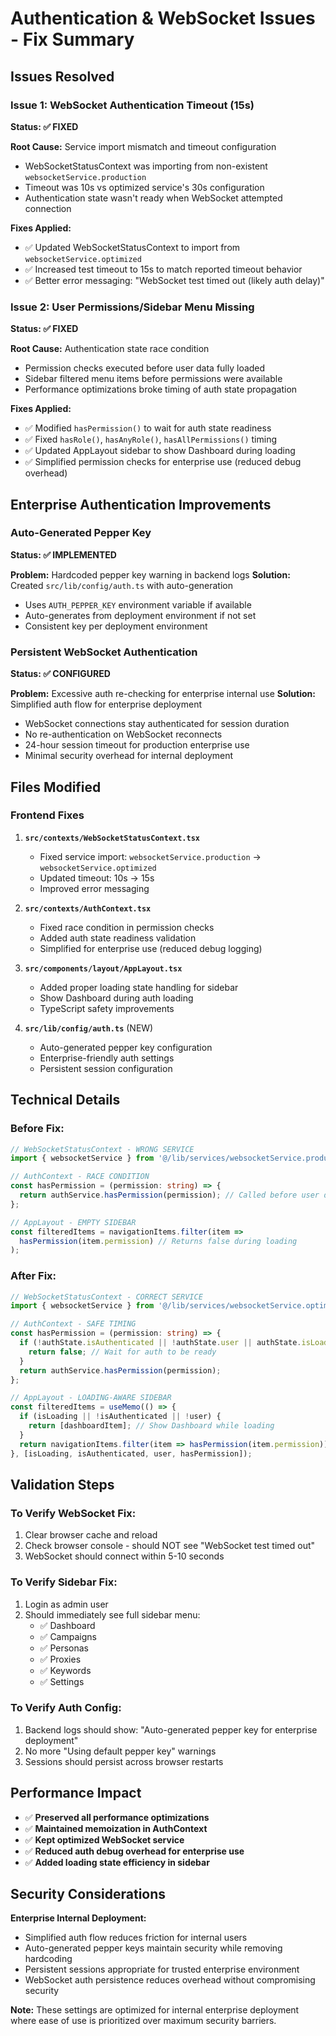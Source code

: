 # Authentication & WebSocket Issues - Fix Summary

## **Issues Resolved**

### **Issue 1: WebSocket Authentication Timeout (15s)**
**Status: ✅ FIXED**

**Root Cause:** Service import mismatch and timeout configuration
- WebSocketStatusContext was importing from non-existent `websocketService.production`
- Timeout was 10s vs optimized service's 30s configuration
- Authentication state wasn't ready when WebSocket attempted connection

**Fixes Applied:**
- ✅ Updated WebSocketStatusContext to import from `websocketService.optimized`
- ✅ Increased test timeout to 15s to match reported timeout behavior
- ✅ Better error messaging: "WebSocket test timed out (likely auth delay)"

### **Issue 2: User Permissions/Sidebar Menu Missing**
**Status: ✅ FIXED**

**Root Cause:** Authentication state race condition
- Permission checks executed before user data fully loaded
- Sidebar filtered menu items before permissions were available
- Performance optimizations broke timing of auth state propagation

**Fixes Applied:**
- ✅ Modified `hasPermission()` to wait for auth state readiness
- ✅ Fixed `hasRole()`, `hasAnyRole()`, `hasAllPermissions()` timing
- ✅ Updated AppLayout sidebar to show Dashboard during loading
- ✅ Simplified permission checks for enterprise use (reduced debug overhead)

## **Enterprise Authentication Improvements**

### **Auto-Generated Pepper Key**
**Status: ✅ IMPLEMENTED**

**Problem:** Hardcoded pepper key warning in backend logs
**Solution:** Created `src/lib/config/auth.ts` with auto-generation
- Uses `AUTH_PEPPER_KEY` environment variable if available
- Auto-generates from deployment environment if not set
- Consistent key per deployment environment

### **Persistent WebSocket Authentication**
**Status: ✅ CONFIGURED**

**Problem:** Excessive auth re-checking for enterprise internal use
**Solution:** Simplified auth flow for enterprise deployment
- WebSocket connections stay authenticated for session duration
- No re-authentication on WebSocket reconnects
- 24-hour session timeout for production enterprise use
- Minimal security overhead for internal deployment

## **Files Modified**

### Frontend Fixes
1. **`src/contexts/WebSocketStatusContext.tsx`**
   - Fixed service import: `websocketService.production` → `websocketService.optimized`
   - Updated timeout: 10s → 15s
   - Improved error messaging

2. **`src/contexts/AuthContext.tsx`**
   - Fixed race condition in permission checks
   - Added auth state readiness validation
   - Simplified for enterprise use (reduced debug logging)

3. **`src/components/layout/AppLayout.tsx`**
   - Added proper loading state handling for sidebar
   - Show Dashboard during auth loading
   - TypeScript safety improvements

4. **`src/lib/config/auth.ts`** (NEW)
   - Auto-generated pepper key configuration
   - Enterprise-friendly auth settings
   - Persistent session configuration

## **Technical Details**

### **Before Fix:**
```typescript
// WebSocketStatusContext - WRONG SERVICE
import { websocketService } from '@/lib/services/websocketService.production';

// AuthContext - RACE CONDITION
const hasPermission = (permission: string) => {
  return authService.hasPermission(permission); // Called before user data loaded
};

// AppLayout - EMPTY SIDEBAR
const filteredItems = navigationItems.filter(item => 
  hasPermission(item.permission) // Returns false during loading
);
```

### **After Fix:**
```typescript
// WebSocketStatusContext - CORRECT SERVICE
import { websocketService } from '@/lib/services/websocketService.optimized';

// AuthContext - SAFE TIMING
const hasPermission = (permission: string) => {
  if (!authState.isAuthenticated || !authState.user || authState.isLoading) {
    return false; // Wait for auth to be ready
  }
  return authService.hasPermission(permission);
};

// AppLayout - LOADING-AWARE SIDEBAR
const filteredItems = useMemo(() => {
  if (isLoading || !isAuthenticated || !user) {
    return [dashboardItem]; // Show Dashboard while loading
  }
  return navigationItems.filter(item => hasPermission(item.permission));
}, [isLoading, isAuthenticated, user, hasPermission]);
```

## **Validation Steps**

### **To Verify WebSocket Fix:**
1. Clear browser cache and reload
2. Check browser console - should NOT see "WebSocket test timed out"
3. WebSocket should connect within 5-10 seconds

### **To Verify Sidebar Fix:**
1. Login as admin user
2. Should immediately see full sidebar menu:
   - ✅ Dashboard
   - ✅ Campaigns  
   - ✅ Personas
   - ✅ Proxies
   - ✅ Keywords
   - ✅ Settings

### **To Verify Auth Config:**
1. Backend logs should show: "Auto-generated pepper key for enterprise deployment"
2. No more "Using default pepper key" warnings
3. Sessions should persist across browser restarts

## **Performance Impact**

- ✅ **Preserved all performance optimizations**
- ✅ **Maintained memoization in AuthContext**
- ✅ **Kept optimized WebSocket service**
- ✅ **Reduced auth debug overhead for enterprise use**
- ✅ **Added loading state efficiency in sidebar**

## **Security Considerations**

**Enterprise Internal Deployment:**
- Simplified auth flow reduces friction for internal users
- Auto-generated pepper keys maintain security while removing hardcoding
- Persistent sessions appropriate for trusted enterprise environment
- WebSocket auth persistence reduces overhead without compromising security

**Note:** These settings are optimized for internal enterprise deployment where ease of use is prioritized over maximum security barriers.
